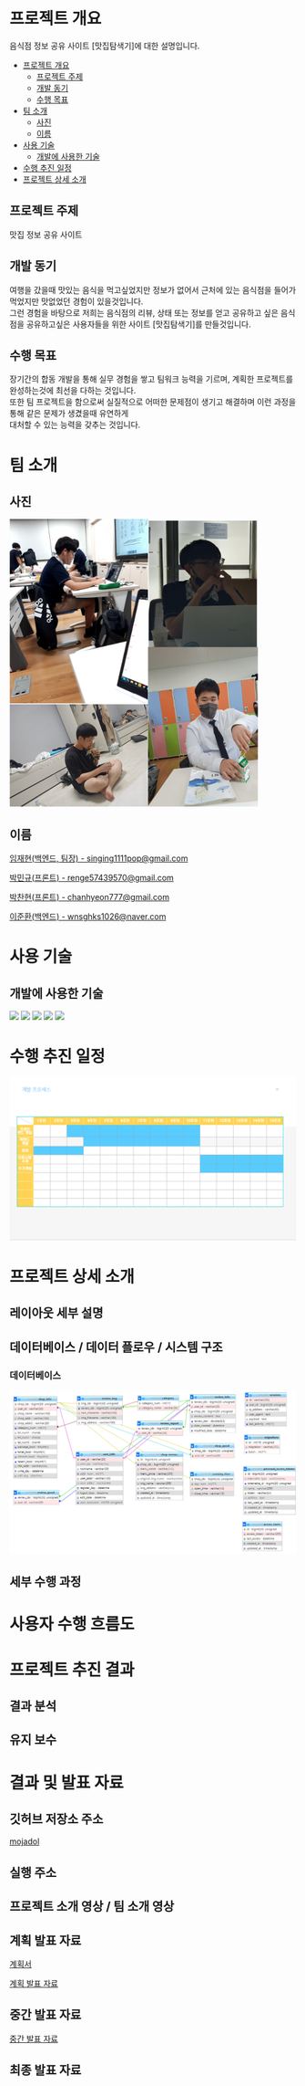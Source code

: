 # 프로젝트 개요
<p>음식점 정보 공유 사이트 [맛집탐색기]에 대한 설명입니다.</p>

* <a href="#프로젝트-개요">프로젝트 개요</a>
  - <a href="#프로젝트-주제">프로젝트 주제</a>
  - <a href="#개발-동기">개발 동기</a>
  - <a href="#수행-목표">수행 목표</a>
* <a href="#팀-소개">팀 소개</a>
  - <a href="#사진">사진</a>
  - <a href="#이름">이름</a>
* <a href="#사용-기술">사용 기술</a>
  - <a href="#개발에-사용한-기술">개발에 사용한 기술</a>
* <a href="#수행-추진-일정">수행 추진 일정</a>
* <a href="#프로잭트-상세-소개">프로젝트 상세 소개</a>

## 프로젝트 주제
<p>맛집 정보 공유 사이트</p>

## 개발 동기
<p>여행을 갔을때 맛있는 음식을 먹고싶었지만 정보가 없어서 근처에 있는 음식점을 들어가 먹었지만 맛없었던 경험이 있을것입니다.<br /> 그런 경험을 바탕으로 저희는 음식점의 리뷰, 상태 또는 정보를 얻고 공유하고 싶은 음식점을 공유하고싶은 사용자들을 위한 사이트 [맛집탐색기]를 만들것입니다.</p>

## 수행 목표
<p>

장기간의 합동 개발을 통해 실무 경험을 쌓고 팀워크 능력을 기르며, 계획한 프로젝트를 완성하는것에 최선을 다하는 것입니다.<br />
또한 팀 프로젝트을 함으로써 실질적으로 어떠한 문제점이 생기고 해결하며 이런 과정을 통해 같은 문제가 생겼을때 유연하게<br /> 대처할 수 있는 능력을 갖추는 것입니다.
</p>


# 팀 소개

## 사진
<img src="ReadMe/팀원_사진.png">

## 이름
<p><a href="https://github.com/reproduce0529">임재현(백엔드, 팀장) - singing1111pop@gmail.com<a/></p>
<p><a href="https://github.com/mingyu9570">박민규(프론트) - renge57439570@gmail.com<a/></p>
<p><a href="https://github.com/hanavi999">박찬현(프론트) - chanhyeon777@gmail.com<a/></p>
<p><a href="https://github.com/shell-by">이준환(백엔드) - wnsghks1026@naver.com<a/></p>

# 사용 기술

## 개발에 사용한 기술

<a href="#"><img src="https://img.shields.io/badge/HTML5-E34F26?style=flat-square&logo=html5&logoColor=white"/></a>
<a href="#"><img src="https://img.shields.io/badge/CSS3-1572B6?style=flat-square&logo=css&logoColor=white"/></a>
<a href="#"><img src="https://img.shields.io/badge/JavaScript-F7DF1E?style=flat-square&logo=javascript&logoColor=black"/></a>
<a href="#"><img src="https://img.shields.io/badge/Laravel-FF2D20?style=flat-square&logo=laravel&logoColor=white"/></a>
<a href="#"><img src="https://img.shields.io/badge/PHP-777BB4?style=flat-square&logo=php&logoColor=white"/></a>

# 수행 추진 일정
<img src="ReadMe/수행_추진_일정.png">

# 프로젝트 상세 소개
  
## 레이아웃 세부 설명
  
## 데이터베이스 / 데이터 플로우 / 시스템 구조
  ### 데이터베이스
  <img src="ReadMe/데이터베이스_ERD.png">
  
## 세부 수행 과정
  
# 사용자 수행 흐름도
  
# 프로젝트 추진 결과
  
## 결과 분석
  
## 유지 보수
  
# 결과 및 발표 자료
  
## 깃허브 저장소 주소
<a href="https://github.com/GBSWmojaDol/mojaDol">mojadol</a> 

## 실행 주소
  
## 프로젝트 소개 영상 / 팀 소개 영상
  
## 계획 발표 자료
<p><a href="https://github.com/GBSWmojaDol/mojaDol/blob/master/ReadMe/2022%ED%95%99%EB%85%84%EB%8F%84%20%EA%B2%BD%EB%B6%81%EC%86%8C%ED%94%84%ED%8A%B8%EC%9B%A8%EC%96%B4%EA%B3%A0%20%EC%BA%A1%EC%8A%A4%ED%86%A4%ED%94%84%EB%A1%9C%EC%A0%9D%ED%8A%B8%20%EC%88%98%EC%A0%95%EA%B3%84%ED%9A%8D%EC%84%9C(%EB%AA%A8%EC%9E%90%EB%91%98).hwp">계획서</a></p>
<p><a href="https://github.com/GBSWmojaDol/mojaDol/blob/master/ReadMe/%EA%B3%84%ED%9A%8D%20%EB%B0%9C%ED%91%9C%20%EC%9E%90%EB%A3%8C.pptx">계획 발표 자료</a></p>
  
## 중간 발표 자료
<p><a href="https://github.com/GBSWmojaDol/mojaDol/blob/master/ReadMe/%EC%A4%91%EA%B0%84%20%EB%B0%9C%ED%91%9C%20%EC%9E%90%EB%A3%8C.pptx">중간 발표 자료</a></p>
  
## 최종 발표 자료
